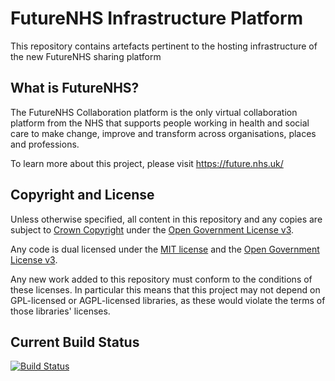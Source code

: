 # FutureNHS Infrastructure Platform 
This repository contains artefacts pertinent to the hosting infrastructure of the new FutureNHS sharing platform

## What is FutureNHS?
The FutureNHS Collaboration platform is the only virtual collaboration platform from the NHS that supports people working in health and social care to make change, improve and transform across organisations, places and professions.

To learn more about this project, please visit https://future.nhs.uk/

## Copyright and License

Unless otherwise specified, all content in this repository and any copies are subject to [Crown Copyright](http://www.nationalarchives.gov.uk/information-management/re-using-public-sector-information/copyright-and-re-use/crown-copyright/) under the [Open Government License v3](./OPEN-GOVERNMENT-LICENSE).

Any code is dual licensed under the [MIT license](./LICENSE) and the [Open Government License v3](./OPEN-GOVERNMENT-LICENSE). 

Any new work added to this repository must conform to the conditions of these licenses. In particular this means that this project may not depend on GPL-licensed or AGPL-licensed libraries, as these would violate the terms of those libraries' licenses.

## Current Build Status

[![Build Status](https://cdsdigital.visualstudio.com/FutureNHS/_apis/build/status/FutureNHS-Infra?branchName=main)](https://cdsdigital.visualstudio.com/FutureNHS/_build/latest?definitionId=129&branchName=main)
